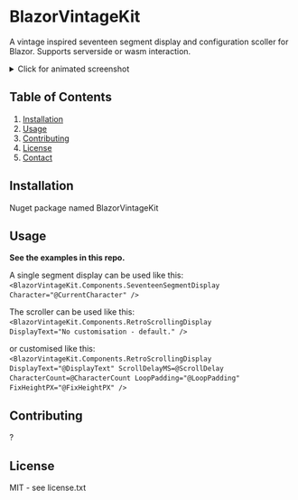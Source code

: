 # BlazorVintageKit

A vintage inspired seventeen segment display and configuration scoller for Blazor. Supports serverside or wasm interaction.

<details>
  <summary>Click for animated screenshot</summary>
  <p> <img src="media/BVKSS.gif" alt="Screenshot" /> </p>
</details>


## Table of Contents

1. [Installation](#installation)
2. [Usage](#usage)
3. [Contributing](#contributing)
4. [License](#license)
5. [Contact](#contact)

## Installation

Nuget package named BlazorVintageKit

## Usage

**See the examples in this repo.**

A single segment display can be used like this:
<code><BlazorVintageKit.Components.SeventeenSegmentDisplay Character="@CurrentCharacter" />
</code>

The scroller can be used like this:
<code><BlazorVintageKit.Components.RetroScrollingDisplay DisplayText="No customisation - default." />
</code>

or customised like this:
<code>
<BlazorVintageKit.Components.RetroScrollingDisplay DisplayText="@DisplayText" ScrollDelayMS=@ScrollDelay CharacterCount=@CharacterCount LoopPadding="@LoopPadding" FixHeightPX="@FixHeightPX" />
</code>

## Contributing
?

## License
MIT - see license.txt

